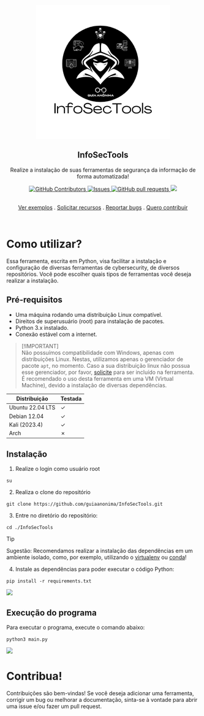 <p class="header" align="center">
 <img width="350px" src="./assets/logo.png" align="center" alt="InfoSecTools" />
 <h2 align="center">InfoSecTools</h2>
 <p align="center">Realize a instalação de suas ferramentas de segurança da informação de forma automatizada!</p>
</p>
<p align="center">
  <a href="https://github.com/guiaanonima/InfoSecTools/graphs/contributors">
    <img alt="GitHub Contributors" src="https://img.shields.io/github/contributors/guiaanonima/InfoSecTools?color=0088ff" />
  </a>
  <a href="https://github.com/guiaanonima/InfoSecTools/issues">
    <img alt="Issues" src="https://img.shields.io/github/issues/guiaanonima/InfoSecTools?color=0088ff" />
  </a>
  <a href="https://github.com/guiaanonima/InfoSecTools/pulls">
    <img alt="GitHub pull requests" src="https://img.shields.io/github/issues-pr/guiaanonima/InfoSecTools?color=0088ff" />
  </a>
  <a href="https://discord.guiaanonima.com/">
    <img src="https://img.shields.io/discord/719674366861770834?color=0088ff&label=discord">
  </a>
  <br />
  <br />
</p>
<p class="links" align="center">
  <a href="#execução-do-programa">Ver exemplos</a>
  .
  <a href="https://github.com/guiaanonima/InfoSecTools/issues/new?template=feature.yaml"">Solicitar recursos</a>
  .
  <a href="https://github.com/guiaanonima/InfoSecTools/issues/new?template=feature.yaml">Reportar bugs</a>
  .
  <a href="https://github.com/guiaanonima/InfoSecTools/blob/main/CONTRIBUTING.md">Quero contribuir</a>
</p>
 <br />

# Como utilizar?
Essa ferramenta, escrita em Python, visa facilitar a instalação e configuração de diversas ferramentas de cybersecurity, de diversos repositórios. Você pode escolher quais tipos de ferramentas você deseja realizar a instalação.

## Pré-requisitos
- Uma máquina rodando uma distribuição Linux compatível.
- Direitos de superusuário (root) para instalação de pacotes.
- Python 3.x instalado.
- Conexão estável com a internet.

> [!IMPORTANT]\
> Não possuímos compatibilidade com Windows, apenas com distribuições Linux. Nestas, utilizamos apenas o gerenciador de pacote `apt`, no momento. Caso a sua distribuição linux não possua esse gerenciador, por favor, [solicite](https://github.com/guiaanonima/InfoSecTools/issues/new?template=feature.yaml) para ser incluído na ferramenta.\
> É recomendado o uso desta ferramenta em uma VM (Virtual Machine), devido a instalação de diversas dependências.

Distribuição | Testada |
-- |-- |
Ubuntu 22.04 LTS | ✓
Debian 12.04 | ✓
Kali (2023.4) | ✓
Arch | ✗

## Instalação

1. Realize o login como usuário root
```shell
su
```
2. Realiza o clone do repositório

```shell
git clone https://github.com/guiaanonima/InfoSecTools.git
```
3. Entre no diretório do repositório:
```shell
cd ./InfoSecTools
```

> [!TIP]
> Sugestão: Recomendamos realizar a instalação das dependências em um ambiente isolado, como, por exemplo, utilizando o [virtualenv](https://virtualenv.pypa.io/en/latest/) ou [conda](https://docs.conda.io/en/latest/)!
4. Instale as dependências para poder executar o código Python:

```shell
pip install -r requirements.txt
```

![](/assets/gif/instalacao.gif)

## Execução do programa
Para executar o programa, execute o comando abaixo:
```shell
python3 main.py
```

![](/assets/gif/execucao.gif)

# Contribua!
Contribuições são bem-vindas! Se você deseja adicionar uma ferramenta, corrigir um bug ou melhorar a documentação, sinta-se à vontade para abrir uma issue e/ou fazer um pull request.
